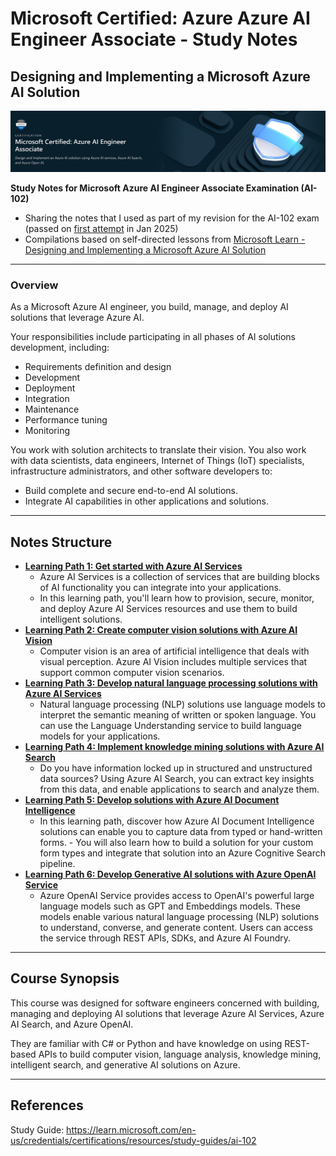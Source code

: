 # Microsoft Certified: Azure Azure AI Engineer Associate - Study Notes
## Designing and Implementing a Microsoft Azure AI Solution

![Alt text](images/banner.png)

**Study Notes for Microsoft Azure AI Engineer Associate Examination (AI-102)**  
- Sharing the notes that I used as part of my revision for the AI-102 exam (passed on [first attempt](https://learn.microsoft.com/api/credentials/share/en-us/KennethLeung-5704/69A89CC4F0578129?sharingId=90CA02B9FB836262) in Jan 2025)
- Compilations based on self-directed lessons from [Microsoft Learn - Designing and Implementing a Microsoft Azure AI Solution](https://learn.microsoft.com/en-us/training/courses/ai-102t00#course-syllabus)


___
### Overview
As a Microsoft Azure AI engineer, you build, manage, and deploy AI solutions that leverage Azure AI.

Your responsibilities include participating in all phases of AI solutions development, including:
- Requirements definition and design
- Development
- Deployment
- Integration
- Maintenance
- Performance tuning
- Monitoring

You work with solution architects to translate their vision. You also work with data scientists, data engineers, Internet of Things (IoT) specialists, infrastructure administrators, and other software developers to:
- Build complete and secure end-to-end AI solutions.
- Integrate AI capabilities in other applications and solutions.

___
## Notes Structure
- [**Learning Path 1: Get started with Azure AI Services**](https://github.com/kennethleungty/Azure-AI-Engineer-Associate-Notes/tree/main/1%20-%20Get%20started%20with%20Azure%20AI%20Services)
    - Azure AI Services is a collection of services that are building blocks of AI functionality you can integrate into your applications. 
    - In this learning path, you'll learn how to provision, secure, monitor, and deploy Azure AI Services resources and use them to build intelligent solutions.
- [**Learning Path 2: Create computer vision solutions with Azure AI Vision**](https://github.com/kennethleungty/Azure-AI-Engineer-Associate-Notes/tree/main/2%20-%20Create%20computer%20vision%20solutions%20with%20Azure%20AI%20Vision)
    - Computer vision is an area of artificial intelligence that deals with visual perception. Azure AI Vision includes multiple services that support common computer vision scenarios.
- [**Learning Path 3: Develop natural language processing solutions with Azure AI Services**](https://github.com/kennethleungty/Azure-AI-Engineer-Associate-Notes/tree/main/3%20-%20Develop%20natural%20language%20processing%20solutions%20with%20Azure%20AI%20Services)
    - Natural language processing (NLP) solutions use language models to interpret the semantic meaning of written or spoken language. You can use the Language Understanding service to build language models for your applications.
- [**Learning Path 4: Implement knowledge mining solutions with Azure AI Search**](https://github.com/kennethleungty/Azure-AI-Engineer-Associate-Notes/tree/main/4%20-%20Implement%20knowledge%20mining%20solutions%20with%20Azure%20AI%20Search)
    - Do you have information locked up in structured and unstructured data sources? Using Azure AI Search, you can extract key insights from this data, and enable applications to search and analyze them.
- [**Learning Path 5: Develop solutions with Azure AI Document Intelligence**](https://github.com/kennethleungty/Azure-AI-Engineer-Associate-Notes/tree/main/5%20-%20Develop%20solutions%20with%20Azure%20AI%20Document%20Intelligence)
    - In this learning path, discover how Azure AI Document Intelligence solutions can enable you to capture data from typed or hand-written forms. - You will also learn how to build a solution for your custom form types and integrate that solution into an Azure Cognitive Search pipeline.
- [**Learning Path 6: Develop Generative AI solutions with Azure OpenAI Service**](https://github.com/kennethleungty/Azure-AI-Engineer-Associate-Notes/tree/main/6%20-%20Develop%20Generative%20AI%20solutions%20with%20Azure%20OpenAI%20Service)
    - Azure OpenAI Service provides access to OpenAI's powerful large language models such as GPT and Embeddings models. These models enable various natural language processing (NLP) solutions to understand, converse, and generate content. Users can access the service through REST APIs, SDKs, and Azure AI Foundry.

___
## Course Synopsis
This course was designed for software engineers concerned with building, managing and deploying AI solutions that leverage Azure AI Services, Azure AI Search, and Azure OpenAI. 

They are familiar with C# or Python and have knowledge on using REST-based APIs to build computer vision, language analysis, knowledge mining, intelligent search, and generative AI solutions on Azure.

___
## References
Study Guide: https://learn.microsoft.com/en-us/credentials/certifications/resources/study-guides/ai-102
